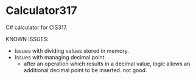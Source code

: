 # Calculator317
C# calculator for CIS317. 

KNOWN ISSUES:
  + issues with dividing values stored in memory.
  + issues with managing decimal point.
      - after an operation which results in a decimal value, logic allows an additional decimal point to be inserted. not good. 
